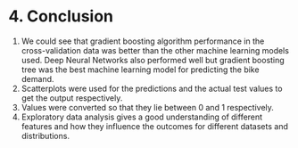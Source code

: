 # 4. Conclusion

1. We could see that gradient boosting algorithm performance  in the cross-validation data was better than the other machine learning models used. Deep Neural Networks also performed well but gradient boosting tree was the best machine learning model for predicting the bike demand.
2. Scatterplots were used for the predictions and the actual test values to get the output respectively. 
3. Values were converted so that they lie between 0 and 1 respectively. 
4. Exploratory data analysis gives a good understanding of different features and how they influence the outcomes for different datasets and distributions. 